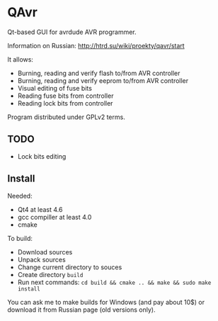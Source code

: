 QAvr
====

Qt-based GUI for avrdude AVR programmer.

Information on Russian: http://htrd.su/wiki/proekty/qavr/start

It allows:
  - Burning, reading and verify flash to/from AVR controller
  - Burning, reading and verify eeprom to/from AVR controller
  - Visual editing of fuse bits
  - Reading fuse bits from controller
  - Reading lock bits from controller

Program distributed under GPLv2 terms.

TODO
----

  - Lock bits editing


Install
-------

Needed:
  - Qt4 at least 4.6
  - gcc compiller at least 4.0
  - cmake

To build:
  - Download sources
  - Unpack sources
  - Change current directory to souces
  - Create directory `build`
  - Run next commands: `cd build && cmake .. && make && sudo make install`

You can ask me to make builds for Windows (and pay about 10$) or download it from Russian page (old versions only).


